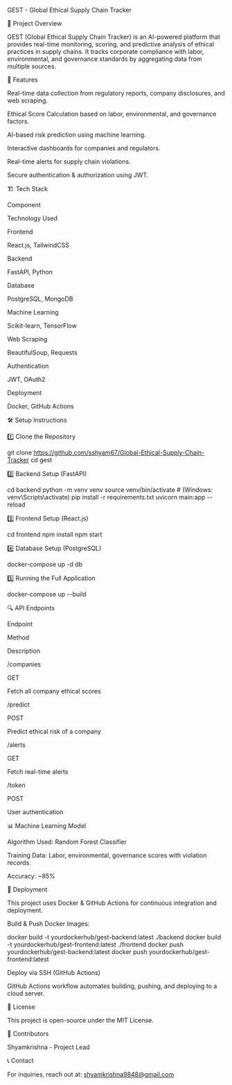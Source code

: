 GEST - Global Ethical Supply Chain Tracker

📌 Project Overview

GEST (Global Ethical Supply Chain Tracker) is an AI-powered platform that provides real-time monitoring, scoring, and predictive analysis of ethical practices in supply chains. It tracks corporate compliance with labor, environmental, and governance standards by aggregating data from multiple sources.

🚀 Features

Real-time data collection from regulatory reports, company disclosures, and web scraping.

Ethical Score Calculation based on labor, environmental, and governance factors.

AI-based risk prediction using machine learning.

Interactive dashboards for companies and regulators.

Real-time alerts for supply chain violations.

Secure authentication & authorization using JWT.

🏗️ Tech Stack

Component

Technology Used

Frontend

React.js, TailwindCSS

Backend

FastAPI, Python

Database

PostgreSQL, MongoDB

Machine Learning

Scikit-learn, TensorFlow

Web Scraping

BeautifulSoup, Requests

Authentication

JWT, OAuth2

Deployment

Docker, GitHub Actions

🛠️ Setup Instructions

1️⃣ Clone the Repository

 git clone https://github.com/sshyam67/Global-Ethical-Supply-Chain-Tracker
 cd gest

2️⃣ Backend Setup (FastAPI)

 cd backend
 python -m venv venv
 source venv/bin/activate  # (Windows: venv\Scripts\activate)
 pip install -r requirements.txt
 uvicorn main:app --reload

3️⃣ Frontend Setup (React.js)

 cd frontend
 npm install
 npm start

4️⃣ Database Setup (PostgreSQL)

 docker-compose up -d db

5️⃣ Running the Full Application

 docker-compose up --build

🔍 API Endpoints

Endpoint

Method

Description

/companies

GET

Fetch all company ethical scores

/predict

POST

Predict ethical risk of a company

/alerts

GET

Fetch real-time alerts

/token

POST

User authentication

📊 Machine Learning Model

Algorithm Used: Random Forest Classifier

Training Data: Labor, environmental, governance scores with violation records.

Accuracy: ~85%

📡 Deployment

This project uses Docker & GitHub Actions for continuous integration and deployment.

Build & Push Docker Images:

 docker build -t yourdockerhub/gest-backend:latest ./backend
 docker build -t yourdockerhub/gest-frontend:latest ./frontend
 docker push yourdockerhub/gest-backend:latest
 docker push yourdockerhub/gest-frontend:latest

Deploy via SSH (GitHub Actions)

GitHub Actions workflow automates building, pushing, and deploying to a cloud server.

📜 License

This project is open-source under the MIT License.

🤝 Contributors

Shyamkrishna - Project Lead


📞 Contact

For inquiries, reach out at: shyamkrishna9848@gmail.com
